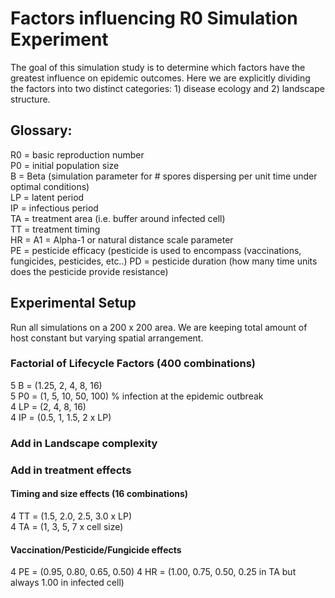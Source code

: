 # Factors influencing R0 Simulation Experiment
The goal of this simulation study is to determine which factors have the greatest influence on epidemic outcomes. Here we are explicitly dividing the factors into two distinct categories: 1) disease ecology and 2) landscape structure.

## Glossary:
R0 = basic reproduction number\
P0 = initial population size\
B = Beta (simulation parameter for # spores dispersing per unit time under optimal conditions)\
LP = latent period\
IP = infectious period\
TA = treatment area (i.e. buffer around infected cell)\
TT = treatment timing\
HR = 
A1 = Alpha-1 or natural distance scale parameter\
PE = pesticide efficacy (pesticide is used to encompass (vaccinations, fungicides, pesticides, etc..)
PD = pesticide duration (how many time units does the pesticide provide resistance)
## Experimental Setup

Run all simulations on a 200 x 200 area. We are keeping total amount of host constant but varying spatial arrangement.

### Factorial of Lifecycle Factors (400 combinations)
5 B = (1.25, 2, 4, 8, 16)\
5 P0 = (1, 5, 10, 50, 100) % infection at the epidemic outbreak\
4 LP = (2, 4, 8, 16)\
4 IP = (0.5, 1, 1.5, 2 x LP)

### Add in Landscape complexity


### Add in treatment effects
#### Timing and size effects (16 combinations)
4 TT = (1.5, 2.0, 2.5, 3.0 x LP)\
4 TA = (1, 3, 5, 7 x cell size)

#### Vaccination/Pesticide/Fungicide effects 
4 PE = (0.95, 0.80, 0.65, 0.50)
4 HR = (1.00, 0.75, 0.50, 0.25 in TA but always 1.00 in infected cell)
